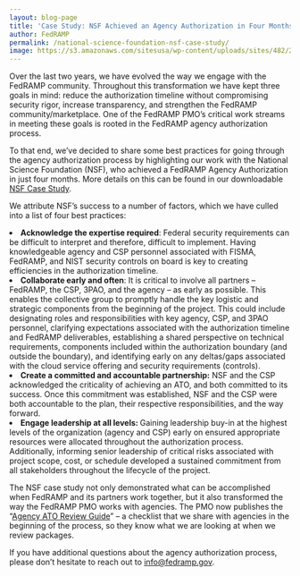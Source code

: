 ```yaml
---
layout: blog-page
title: 'Case Study: NSF Achieved an Agency Authorization in Four Months'
author: FedRAMP
permalink: /national-science-foundation-nsf-case-study/
image: https://s3.amazonaws.com/sitesusa/wp-content/uploads/sites/482/2017/09/Screen-Shot-2017-09-12-at-2.11.11-PM1.png
---
```

<span style="font-weight: 400">Over the last two years, we have evolved the way we engage with the FedRAMP community. Throughout this transformation we have kept three goals in mind: reduce the authorization timeline without compromising security rigor, increase transparency, and strengthen the FedRAMP community/marketplace. One of the FedRAMP PMO’s critical work streams in meeting these goals is rooted in the FedRAMP agency authorization process. </span><span style="font-weight: 400"><br /> </span>

<span style="font-weight: 400">To that end, we’ve decided to share some best practices for going through the agency authorization process by highlighting our work with the National Science Foundation (NSF), who achieved a FedRAMP Agency Authorization in just four months. More details on this can be found in our downloadable </span>[<span style="font-weight: 400">NSF Case Study</span>](https://trello-attachments.s3.amazonaws.com/5925a2524132ee43e4cf64cc/594c2501d8e10a32fb15a672/fe9746945cb9618af97045f1c5471ef3/FedRAMP_NSF_Case_Study_06202017_V5.pdf)<span style="font-weight: 400">. </span>

<span style="font-weight: 400">We attribute NSF’s success to a number of factors, which we have culled into a list of four best practices: </span>

<li style="font-weight: 400">
  <b>Acknowledge the expertise required</b><span style="font-weight: 400">: Federal security requirements can be difficult to interpret and therefore, difficult to implement. Having knowledgeable agency and CSP personnel associated with FISMA, FedRAMP, and NIST security controls on board is key to creating efficiencies in the authorization timeline. </span>
</li>
<li style="font-weight: 400">
  <b>Collaborate early and often</b><span style="font-weight: 400">: It is critical to involve all partners &#8211; FedRAMP, the CSP, 3PAO, and the agency &#8211; as early as possible. This enables the collective group to promptly handle the key logistic and strategic components from the beginning of the project. This could include designating roles and responsibilities with key agency, CSP, and 3PAO personnel, clarifying expectations associated with the authorization timeline and FedRAMP deliverables, establishing a shared perspective on technical requirements, components included within the authorization boundary (and outside the boundary), and identifying early on any deltas/gaps associated with the cloud service offering and security requirements (controls).  </span>
</li>
<li style="font-weight: 400">
  <b>Create a committed and accountable partnership:</b><span style="font-weight: 400"> NSF and the CSP acknowledged the criticality of achieving an ATO, and both committed to its success. Once this commitment was established, NSF and the CSP were both accountable to the plan, their respective responsibilities, and the way forward. </span>
</li>
<li style="font-weight: 400">
  <b>Engage leadership at all levels: </b><span style="font-weight: 400">Gaining leadership buy-in at the highest levels of the organization (agency and CSP) early on ensured appropriate resources were allocated throughout the authorization process. Additionally, informing senior leadership of critical risks associated with project scope, cost, or schedule developed a sustained commitment from all stakeholders throughout the lifecycle of the project.  </span>
</li>

<span style="font-weight: 400">The NSF case study not only demonstrated what can be accomplished when FedRAMP and its partners work together, but it also transformed the way the FedRAMP PMO works with agencies. The PMO now publishes the “</span>[<span style="font-weight: 400">Agency ATO Review Guide</span>](https://s3.amazonaws.com/sitesusa/wp-content/uploads/sites/482/2016/06/Agency-ATO-Report-Template-Version-2.10-b.pdf)<span style="font-weight: 400">” &#8211; a checklist that we share with agencies in the beginning of the process, so they know what we are looking at when we review packages.</span>

<span style="font-weight: 400">If you have additional questions about the agency authorization process, please don’t hesitate to reach out to </span>[<span style="font-weight: 400">info@fedramp.gov</span>](mailto:info@fedramp.gov)<span style="font-weight: 400">. </span>
